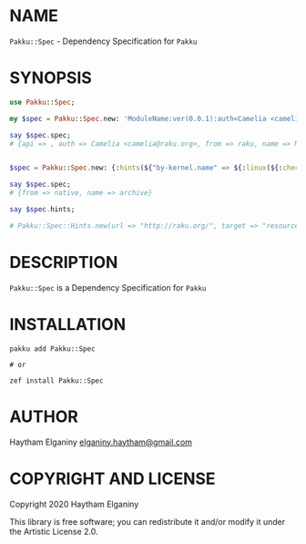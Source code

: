 NAME
====
`Pakku::Spec` - Dependency Specification for `Pakku`

SYNOPSIS
========
```raku
use Pakku::Spec;

my $spec = Pakku::Spec.new: 'ModuleName:ver(0.0.1):auth<Camelia <camelia@raku.org>>:api<>';

say $spec.spec;
# {api => , auth => Camelia <camelia@raku.org>, from => raku, name => ModuleName, ver => 0.0.1}


$spec = Pakku::Spec.new: {:hints(${"by-kernel.name" => ${:linux(${:checksum(${"sha-256" => "E6836E32802555593AEDAFE1CC00752CBDA"}), :target("resources/libraries/"), :url("http://raku.org/")})}}), :name("archive:from<native>")};

say $spec.spec;
# {from => native, name => archive}

say $spec.hints;

# Pakku::Spec::Hints.new(url => "http://raku.org/", target => "resources/libraries/", checksum => Pakku::Spec::Hints::Checksum.new(type => "sha-256", hash => "E6836E32802555593AEDAFE1CC00752CBDA"), source => Pakku::Spec::Hints::Source)

```

DESCRIPTION
===========
`Pakku::Spec` is a Dependency Specification for `Pakku`

INSTALLATION
===========
```
pakku add Pakku::Spec

# or 

zef install Pakku::Spec
```

AUTHOR
======
Haytham Elganiny <elganiny.haytham@gmail.com>

COPYRIGHT AND LICENSE
=====================
Copyright 2020 Haytham Elganiny

This library is free software; you can redistribute it and/or modify it under the Artistic License 2.0.

